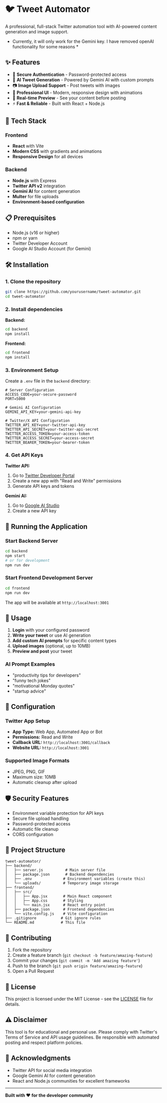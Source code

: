 # 🐦 Tweet Automator

A professional, full-stack Twitter automation tool with AI-powered content generation and image support.
* Currently, it will only work for the Gemini key. I have removed openAI functionality for some reasons *

## ✨ Features

- 🔐 **Secure Authentication** - Password-protected access
- 🤖 **AI Tweet Generation** - Powered by Gemini AI with custom prompts
- 📷 **Image Upload Support** - Post tweets with images
- 🎨 **Professional UI** - Modern, responsive design with animations
- 🔄 **Real-time Preview** - See your content before posting
- ⚡ **Fast & Reliable** - Built with React + Node.js

## 🚀 Tech Stack

### Frontend
- **React** with Vite
- **Modern CSS** with gradients and animations
- **Responsive Design** for all devices

### Backend
- **Node.js** with Express
- **Twitter API v2** integration
- **Gemini AI** for content generation
- **Multer** for file uploads
- **Environment-based configuration**

## 📋 Prerequisites

- Node.js (v16 or higher)
- npm or yarn
- Twitter Developer Account
- Google AI Studio Account (for Gemini)

## 🛠️ Installation

### 1. Clone the repository
```bash
git clone https://github.com/yourusername/tweet-automator.git
cd tweet-automator
```

### 2. Install dependencies

**Backend:**
```bash
cd backend
npm install
```

**Frontend:**
```bash
cd frontend
npm install
```

### 3. Environment Setup

Create a `.env` file in the `backend` directory:

```env
# Server Configuration
ACCESS_CODE=your-secure-password
PORT=5000

# Gemini AI Configuration
GEMINI_API_KEY=your-gemini-api-key

# Twitter/X API Configuration
TWITTER_API_KEY=your-twitter-api-key
TWITTER_API_SECRET=your-twitter-api-secret
TWITTER_ACCESS_TOKEN=your-access-token
TWITTER_ACCESS_SECRET=your-access-secret
TWITTER_BEARER_TOKEN=your-bearer-token
```

### 4. Get API Keys

**Twitter API:**
1. Go to [Twitter Developer Portal](https://developer.twitter.com/)
2. Create a new app with "Read and Write" permissions
3. Generate API keys and tokens

**Gemini AI:**
1. Go to [Google AI Studio](https://aistudio.google.com/app/apikey)
2. Create a new API key

## 🚀 Running the Application

### Start Backend Server
```bash
cd backend
npm start
# or for development
npm run dev
```

### Start Frontend Development Server
```bash
cd frontend
npm run dev
```

The app will be available at `http://localhost:3001`

## 📖 Usage

1. **Login** with your configured password
2. **Write your tweet** or use AI generation
3. **Add custom AI prompts** for specific content types
4. **Upload images** (optional, up to 10MB)
5. **Preview and post** your tweet

### AI Prompt Examples
- "productivity tips for developers"
- "funny tech jokes"
- "motivational Monday quotes"
- "startup advice"

## 🔧 Configuration

### Twitter App Setup
- **App Type:** Web App, Automated App or Bot
- **Permissions:** Read and Write
- **Callback URL:** `http://localhost:3001/callback`
- **Website URL:** `http://localhost:3001`

### Supported Image Formats
- JPEG, PNG, GIF
- Maximum size: 10MB
- Automatic cleanup after upload

## 🛡️ Security Features

- Environment variable protection for API keys
- Secure file upload handling
- Password-protected access
- Automatic file cleanup
- CORS configuration

## 📁 Project Structure

```
tweet-automator/
├── backend/
│   ├── server.js          # Main server file
│   ├── package.json       # Backend dependencies
│   ├── .env              # Environment variables (create this)
│   └── uploads/          # Temporary image storage
├── frontend/
│   ├── src/
│   │   ├── App.jsx       # Main React component
│   │   ├── App.css       # Styling
│   │   └── main.jsx      # React entry point
│   ├── package.json      # Frontend dependencies
│   └── vite.config.js    # Vite configuration
├── .gitignore           # Git ignore rules
└── README.md            # This file
```

## 🤝 Contributing

1. Fork the repository
2. Create a feature branch (`git checkout -b feature/amazing-feature`)
3. Commit your changes (`git commit -m 'Add amazing feature'`)
4. Push to the branch (`git push origin feature/amazing-feature`)
5. Open a Pull Request

## 📝 License

This project is licensed under the MIT License - see the [LICENSE](LICENSE) file for details.

## ⚠️ Disclaimer

This tool is for educational and personal use. Please comply with Twitter's Terms of Service and API usage guidelines. Be responsible with automated posting and respect platform policies.

## 🙏 Acknowledgments

- Twitter API for social media integration
- Google Gemini AI for content generation
- React and Node.js communities for excellent frameworks

---

**Built with ❤️ for the developer community**
